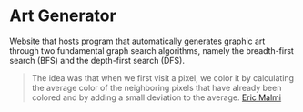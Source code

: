 # Art Generator

Website that hosts program that automatically generates graphic art through two
fundamental graph search algorithms, namely the breadth-first search (BFS) and
the depth-first search (DFS).

> The idea was that when we first visit a pixel, we color it by calculating the
> average color of the neighboring pixels that have already been colored and by
> adding a small deviation to the average.
[Eric Malmi](https://mining4meaning.com/about-me/)
